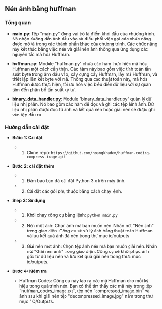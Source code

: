 ## Nén ảnh bằng huffman

### Tổng quan

- **main.py**:
  Tệp "main.py" đóng vai trò là điểm khởi đầu của chương trình. Nó nhận đường dẫn ảnh đầu vào và điều phối việc gọi các chức năng được mô tả trong các thành phần khác của chương trình. Các chức năng này kết thúc bằng việc nén và giải nén ảnh thông qua ứng dụng các nguyên tắc mã hóa Huffman.

- **huffman.py**:
  Module "huffman.py" chứa các hàm thực hiện mã hóa Huffman một cách cẩn thận. Các hàm này bao gồm việc tính toán tần suất byte trong ảnh đầu vào, xây dựng cây Huffman, lấy mã Huffman, và thiết lập liên kết byte với mã. Thông qua các thuật toán này, mã hóa Huffman được thực hiện, tối ưu hóa việc biểu diễn dữ liệu với sự quan tâm đến phân bố tần suất ký tự.

- **binary_data_handler.py**:
  Module "binary_data_handler.py" quản lý dữ liệu nhị phân. Nó bao gồm các hàm để đọc và ghi các tệp hình ảnh. Dữ liệu nhị phân được đọc từ ảnh và kết quả nén hoặc giải nén sẽ được ghi vào tệp đầu ra.

### Hướng dẫn cài đặt

- **Bước 1: Cài đặt**
  - 1. Clone repo:
       `https://github.com/hoangkhadev/huffman-coding-compress-image.git`
- **Bước 2: cài đặt thêm**
  - 1. Đảm bảo bạn đã cài đặt Python 3.x trên máy tính.
  - 2. Cài đặt các gói phụ thuộc bằng cách chạy lệnh.
- **Step 3: Sử dụng**

  - 1. Khởi chạy công cụ bằng lệnh: `python main.py`
  - 2. Nén một ảnh:
       Chọn ảnh mà bạn muốn nén.
       Nhấn nút "Nén ảnh" trong giao diện.
       Công cụ sẽ xử lý ảnh bằng thuật toán Huffman và lưu kết quả ảnh đã nén trong thư mục io/outputs
  - 3. Giải nén một ảnh:
       Chọn tệp ảnh nén mà bạn muốn giải nén.
       Nhấn nút "Giải nén ảnh" trong giao diện.
       Công cụ sẽ khôi phục ảnh gốc từ dữ liệu nén và lưu kết quả giải nén trong thưc mục io/outputs.

- **Bước 4: Kiểm tra**
  - Huffman Codes:
    Công cụ này tạo ra các mã Huffman cho mỗi ký hiệu trong quá trình nén. Bạn có thể tìm thấy các mã này trong tệp "huffman_codes_image.txt", tệp nén "compressed_image.bin" và ảnh sau khi giải nén tệp "decompressed_image.jpg" nằm trong thư mục "IO/Outputs.
